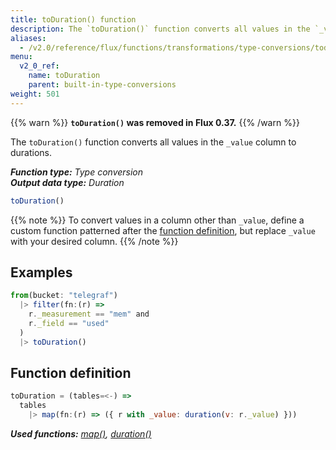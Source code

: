 ```yaml
---
title: toDuration() function
description: The `toDuration()` function converts all values in the `_value` column to durations.
aliases:
  - /v2.0/reference/flux/functions/transformations/type-conversions/toduration
menu:
  v2_0_ref:
    name: toDuration
    parent: built-in-type-conversions
weight: 501
---
```


{{% warn %}}
**`toDuration()` was removed in Flux 0.37.**
{{% /warn %}}

The `toDuration()` function converts all values in the `_value` column to durations.

_**Function type:** Type conversion_  
_**Output data type:** Duration_

```js
toDuration()
```

{{% note %}}
To convert values in a column other than `_value`, define a custom function
patterned after the [function definition](#function-definition),
but replace `_value` with your desired column.
{{% /note %}}

## Examples
```js
from(bucket: "telegraf")
  |> filter(fn:(r) =>
    r._measurement == "mem" and
    r._field == "used"
  )
  |> toDuration()
```

## Function definition
```js
toDuration = (tables=<-) =>
  tables
    |> map(fn:(r) => ({ r with _value: duration(v: r._value) }))
```

_**Used functions:**
[map()](/v2.0/reference/flux/functions/built-in/transformations/map),
[duration()](/v2.0/reference/flux/functions/built-in/transformations/type-conversions/duration)_
